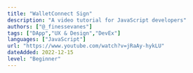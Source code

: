 ```yaml
---
title: "WalletConnect Sign"
description: "A video tutorial for JavaScript developers"
authors: ["@_finessevanes"]
tags: ["DApp","UX & Design","DevEx"]
languages: ["JavaScript"]
url: "https://www.youtube.com/watch?v=jRaAy-hykLU"
dateAdded: 2022-12-15
level: "Beginner"
---
```


